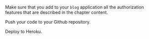 Make sure that you add to your `blog` application all the authorization features that are described in the chapter content.

Push your code to your Github repository.

Deploy to Heroku.
